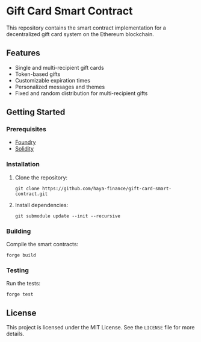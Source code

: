 # Gift Card Smart Contract

This repository contains the smart contract implementation for a decentralized gift card system on the Ethereum blockchain.

## Features

- Single and multi-recipient gift cards
- Token-based gifts
- Customizable expiration times
- Personalized messages and themes
- Fixed and random distribution for multi-recipient gifts

## Getting Started

### Prerequisites

- [Foundry](https://book.getfoundry.sh/getting-started/installation)
- [Solidity](https://docs.soliditylang.org/en/v0.8.24/)

### Installation

1. Clone the repository:

   ```
   git clone https://github.com/haya-finance/gift-card-smart-contract.git
   ```

2. Install dependencies:
   ```
   git submodule update --init --recursive
   ```

### Building

Compile the smart contracts:

```
forge build
```

### Testing

Run the tests:

```
forge test
```

## License

This project is licensed under the MIT License. See the `LICENSE` file for more details.
